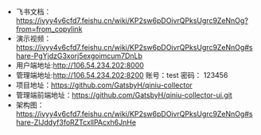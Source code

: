 - 飞书文档：https://ivyy4v6cfd7.feishu.cn/wiki/KP2sw6pDOivrQPksUgrc9ZeNnOg?from=from_copylink
- 演示视频：https://ivyy4v6cfd7.feishu.cn/wiki/KP2sw6pDOivrQPksUgrc9ZeNnOg#share-PgYjdzG3xorj5exgoimcum7DnLb
- 用户端地址:http://106.54.234.202:8000
- 管理端地址:http://106.54.234.202:8200 账号：test 密码： 123456
- 项目地址：https://github.com/GatsbyH/qiniu-collector
- 管理端前端地址：https://github.com/GatsbyH/qiniu-collector-ui.git
- 架构图：https://ivyy4v6cfd7.feishu.cn/wiki/KP2sw6pDOivrQPksUgrc9ZeNnOg#share-ZlJddyf3foRZTcxllPAcxh6JnHe
